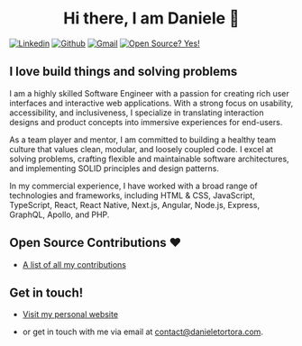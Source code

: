 <h1 align="center">Hi there, I am Daniele 👋</h1>

[![Linkedin](https://img.shields.io/badge/-LinkedIn-blue?style=flat&logo=Linkedin&logoColor=white)](https://www.linkedin.com/in/danieletortora/)
[![Github](https://img.shields.io/badge/-Github-000?style=flat&logo=Github&logoColor=white)](https://github.com/floroz)
[![Gmail](https://img.shields.io/badge/-Gmail-c14438?style=flat&logo=Gmail&logoColor=white)](mailto:contact@danieletortora.com)
[![Open Source? Yes!](https://badgen.net/badge/Open%20Source%20%3F/Yes%21/blue?icon=github)](https://github.com/floroz/floroz/blob/master/CONTRIBUTIONS.md)


## I love build things and solving problems

I am a highly skilled Software Engineer with a passion for creating rich user interfaces and interactive web applications. With a strong focus on usability, accessibility, and inclusiveness, I specialize in translating interaction designs and product concepts into immersive experiences for end-users.

As a team player and mentor, I am committed to building a healthy team culture that values clean, modular, and loosely coupled code. I excel at solving problems, crafting flexible and maintainable software architectures, and implementing SOLID principles and design patterns.

In my commercial experience, I have worked with a broad range of technologies and frameworks, including HTML & CSS, JavaScript, TypeScript, React, React Native, Next.js, Angular, Node.js, Express, GraphQL, Apollo, and PHP. 


## Open Source Contributions :heart:

- [A list of all my contributions](https://github.com/floroz/floroz/blob/master/CONTRIBUTIONS.md)


## Get in touch!

- [Visit my personal website](https://www.danieletortora.com)

- or get in touch with me via email at contact@danieletortora.com.
